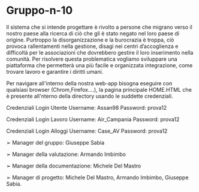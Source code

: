 # Gruppo-n-10

Il sistema che si intende progettare è rivolto a persone che migrano verso il nostro paese alla ricerca di ciò che gli è stato negato nel loro paese di origine. Purtroppo la disorganizzazione e la burocrazia è troppa, ciò provoca rallentamenti nella gestione, disagi nei centri d’accoglienza e difficoltà per le associazioni che dovrebbero gestire il loro inserimento nella comunità. Per risolvere questa problematica vogliamo sviluppare una piattaforma che permetterà una più facile e organizzata integrazione, come trovare lavoro e garantire i diritti umani.

Per navigare all'interno della nostra web-app bisogna eseguire con qualsiasi browser (Chrom,Firefox....), la pagina principale HOME.HTML che è presente all'nterno della directory usando le suddette credenziali.

Credenziali Login Utente
Username: Assan98
Password: prova12

Credenziali Login Lavoro
Username: Air_Campania
Password: prova12

Credenziali Login Alloggi
Username: Case_AV
Password: prova12
       

➢ Manager del gruppo: Giuseppe Sabia


➢ Manager della valutazione: Armando Imbimbo


➢ Manager della documentazione: Michele Del Mastro


➢ Manager di progetto: Michele Del Mastro, Armando Imbimbo, Giuseppe Sabia.
